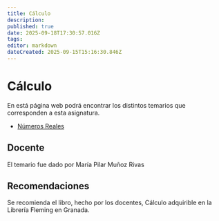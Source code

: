 ```yaml
---
title: Cálculo
description: 
published: true
date: 2025-09-18T17:30:57.016Z
tags: 
editor: markdown
dateCreated: 2025-09-15T15:16:30.846Z
---
```


# Cálculo
En está página web podrá encontrar los distintos temarios que corresponden a esta asignatura.

- [Números Reales](tema1)




## Docente
El temario fue dado por María Pilar Muñoz Rivas

## Recomendaciones
Se recomienda el libro, hecho por los docentes, Cálculo adquirible en la Librería Fleming en Granada.
